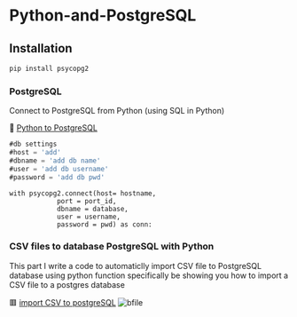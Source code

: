 # Python-and-PostgreSQL
## Installation

```bash
pip install psycopg2
```
### PostgreSQL
Connect to PostgreSQL from Python (using SQL in Python) 

:hammer: [Python to PostgreSQL](https://github.com/ELFAHIM96/Python-and-PostgreSQL/blob/main/spy2post.py)
```SQL
#db settings
#host = 'add'
#dbname = 'add db name'
#user = 'add db username'
#password = 'add db pwd'
```
```code
with psycopg2.connect(host= hostname,
            port = port_id,
            dbname = database,
            user = username,
            password = pwd) as conn:
```
###  CSV files to database PostgreSQL with Python
This part I write a code to automaticlly import CSV file to PostgreSQL database using python function
specifically be showing you how to import a CSV file to a postgres database

:red_square: [import CSV to postgreSQL](https://github.com/ELFAHIM96/Python-and-PostgreSQL/blob/main/csv2db.py)
![bfile](https://user-images.githubusercontent.com/65721811/181066530-2dcf6301-2c11-44a8-bf23-ea444da4e9c5.png)
